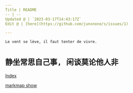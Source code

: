 ```yaml
---
Title | README
-- | --
Updated @ | `2023-03-17T14:43:17Z`
Edit @ | [here](https://github.com/junxnone/s/issues/1)

---
```

`Le vent se lève, ‌‍‍‌‍​‌‌‍​‍‌‌‌‌​‌‌‍‍‍​‌‍‍‍‍​‌‍‍‍‍​‌‍‍‌‍​‌‌‍​‍‍‌‌‌​‌‌‍‍‍​‌‌‌‍‍​‌‍‍‍‍​‌‍‍‌‍​‌‌‍​‌‌‌‌‍​‌‌‍‌​‍‌‌‌‌​‍‍‍‍‍​‍‍‍​‍‌​‌​‌‌‌​‌‌‌‌​‌‌‍il faut tenter de vivre.`

# `静坐常思自己事, 闲谈莫论他人非`


[Index](_sidebar.md ':include')

[markmap show](https://junxnone.github.io/s/markmap.html?md=https://junxnone.github.io/s/_sidebar.md ':include :type=iframe width=100% height=200px')



